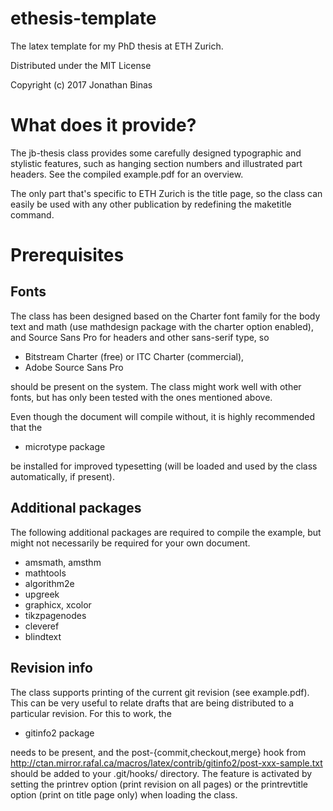 # ethesis-template
The latex template for my PhD thesis at ETH Zurich.

Distributed under the MIT License

Copyright (c) 2017 Jonathan Binas


# What does it provide?

The jb-thesis class provides some carefully designed typographic and stylistic features, such as hanging section numbers and illustrated part headers. See the compiled example.pdf for an overview.

The only part that's specific to ETH Zurich is the title page, so the class can easily be used with any other publication by redefining the maketitle command.


# Prerequisites

## Fonts

The class has been designed based on the Charter font family for the body text and math (use mathdesign package with the charter option enabled), and Source Sans Pro for headers and other sans-serif type, so

 * Bitstream Charter (free) or ITC Charter (commercial),
 * Adobe Source Sans Pro

should be present on the system. The class might work well with other fonts, but has only been tested with the ones mentioned above.

Even though the document will compile without, it is highly recommended that the

 * microtype package

be installed for improved typesetting (will be loaded and used by the class automatically, if present).

## Additional packages

The following additional packages are required to compile the example, but might not necessarily be required for your own document.

 * amsmath, amsthm
 * mathtools
 * algorithm2e
 * upgreek
 * graphicx, xcolor
 * tikzpagenodes
 * cleveref
 * blindtext

## Revision info

The class supports printing of the current git revision (see example.pdf). This can be very useful to relate drafts that are being distributed to a particular revision. For this to work, the

 * gitinfo2 package

needs to be present, and the post-{commit,checkout,merge} hook from http://ctan.mirror.rafal.ca/macros/latex/contrib/gitinfo2/post-xxx-sample.txt should be added to your .git/hooks/ directory.
The feature is activated by setting the printrev option (print revision on all pages) or the printrevtitle option (print on title page only) when loading the class.

